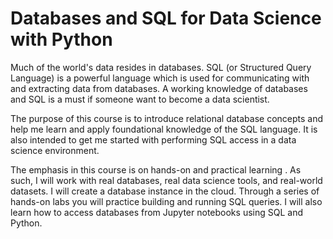 # Databases and SQL for Data Science with Python
Much of the world's data resides in databases. 
SQL (or Structured Query Language) is a powerful language which is used for communicating with and extracting data from databases. 
A working knowledge of databases and SQL is a must if someone want to become a data scientist.

The purpose of this course is to introduce relational database concepts and help me learn and apply foundational knowledge of the SQL language. 
It is also intended to get me started with performing SQL access in a data science environment.  

The emphasis in this course is on hands-on and practical learning . 
As such, I will work with real databases, real data science tools, and real-world datasets. I will create a database instance in the cloud. 
Through a series of hands-on labs you will practice building and running SQL queries. I will also learn how to access databases from Jupyter notebooks using SQL and Python.
